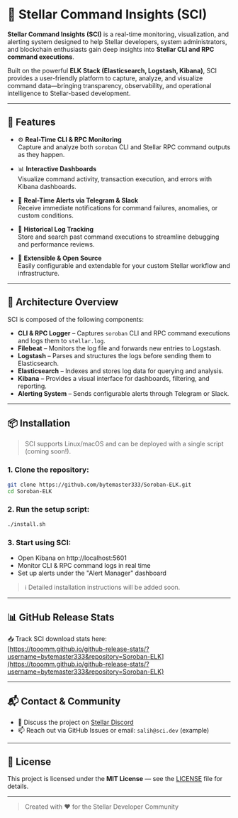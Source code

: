 # 🌠 Stellar Command Insights (SCI)

**Stellar Command Insights (SCI)** is a real-time monitoring, visualization, and alerting system designed to help Stellar developers, system administrators, and blockchain enthusiasts gain deep insights into **Stellar CLI and RPC command executions**.

Built on the powerful **ELK Stack (Elasticsearch, Logstash, Kibana)**, SCI provides a user-friendly platform to capture, analyze, and visualize command data—bringing transparency, observability, and operational intelligence to Stellar-based development.

---

## 🚀 Features

- ⚙️ **Real-Time CLI & RPC Monitoring**  
  Capture and analyze both `soroban` CLI and Stellar RPC command outputs as they happen.

- 📊 **Interactive Dashboards**  
  Visualize command activity, transaction execution, and errors with Kibana dashboards.

- 🔔 **Real-Time Alerts via Telegram & Slack**  
  Receive immediate notifications for command failures, anomalies, or custom conditions.

- 📁 **Historical Log Tracking**  
  Store and search past command executions to streamline debugging and performance reviews.

- 🧠 **Extensible & Open Source**  
  Easily configurable and extendable for your custom Stellar workflow and infrastructure.

---

## 🧱 Architecture Overview

SCI is composed of the following components:

- **CLI & RPC Logger** – Captures `soroban` CLI and RPC command executions and logs them to `stellar.log`.
- **Filebeat** – Monitors the log file and forwards new entries to Logstash.
- **Logstash** – Parses and structures the logs before sending them to Elasticsearch.
- **Elasticsearch** – Indexes and stores log data for querying and analysis.
- **Kibana** – Provides a visual interface for dashboards, filtering, and reporting.
- **Alerting System** – Sends configurable alerts through Telegram or Slack.

---

## 📦 Installation

> SCI supports Linux/macOS and can be deployed with a single script (coming soon!).

### 1. Clone the repository:
```bash
git clone https://github.com/bytemaster333/Soroban-ELK.git
cd Soroban-ELK
```
### 2. Run the setup script:
```bash
./install.sh
```
### 3. Start using SCI:
- Open Kibana on http://localhost:5601
- Monitor CLI & RPC command logs in real time
- Set up alerts under the "Alert Manager" dashboard

> ℹ️ Detailed installation instructions will be added soon.

---

## 📊 GitHub Release Stats

📥 Track SCI download stats here:  
[https://tooomm.github.io/github-release-stats/?username=bytemaster333&repository=Soroban-ELK](https://tooomm.github.io/github-release-stats/?username=bytemaster333&repository=Soroban-ELK)

---

## 📬 Contact & Community

- 💬 Discuss the project on [Stellar Discord](https://discord.gg/stellar)
- 📫 Reach out via GitHub Issues or email: `salih@sci.dev` (example)

---

## 📜 License

This project is licensed under the **MIT License** — see the [LICENSE](LICENSE) file for details.

---

> Created with ❤️ for the Stellar Developer Community
